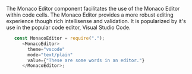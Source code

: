 
The Monaco Editor component facilitates the use of the Monaco Editor within code cells. 
The Monaco Editor provides a more robust editing experience though rich intellisense and
validation. It is popularized by it's use in the popular code editor, Visual Studio Code. 

```javascript
   const MonacoEditor = require(".");
      <MonacoEditor>
        theme="vscode"
        mode="text/plain"
        value={"These are some words in an editor."}
      </MonacoEditor>;
    
```